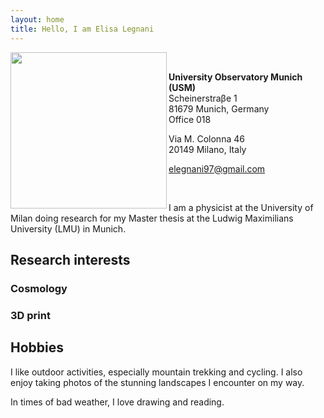 ```yaml
---
layout: home
title: Hello, I am Elisa Legnani
---
```



<img class="circular-img" align="left" width=250 src="https://user-images.githubusercontent.com/62106779/137625586-57dcda5d-302e-4226-bc19-102b6a67537b.jpg"/>

<br>

**University Observatory Munich (USM)** <br>
Scheinerstraβe 1 <br>
81679 Munich, Germany <br>
Office 018

Via M. Colonna 46 <br>
20149 Milano, Italy

[elegnani97@gmail.com](mailto:elegnani97@gmail.com)

<br>

I am a physicist at the University of Milan doing research for my Master thesis at the Ludwig Maximilians University (LMU) in Munich.

## Research interests

### Cosmology

### 3D print

## Hobbies

I like outdoor activities, especially mountain trekking and cycling. I also enjoy taking photos of the stunning landscapes I encounter on my way.

In times of bad weather, I love drawing and reading.
